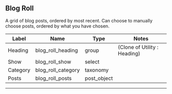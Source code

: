 ## Blog Roll
A grid of blog posts, ordered by most recent. Can choose to manually choose posts, ordered by what you have chosen.

<table class="ll-fields-table">
  <thead>
    <th>Label</th>
    <th>Name</th>
    <th>Type</th>
    <th>Notes</th>
  </thead>
  <tbody>
                    <tr>
                      <td>Heading</td>
                      <td>blog_roll_heading</td>
                      <td>group</td>
                      <td> (Clone of Utility : Heading)</td>
                    </tr>
        <tr>
          <td>Show</td>
          <td>blog_roll_show</td>
          <td>select</td>
          <td></td>
        </tr>
        <tr>
          <td>Category</td>
          <td>blog_roll_category</td>
          <td>taxonomy</td>
          <td></td>
        </tr>
        <tr>
          <td>Posts</td>
          <td>blog_roll_posts</td>
          <td>post_object</td>
          <td></td>
        </tr>
  </tbody>
</table>

***